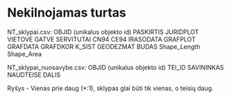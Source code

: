 # Nekilnojamas turtas

NT_sklypai.csv:
OBJID (unikalus objekto id)
PASKIRTIS
JURIDPLOT
VIETOVE
GATVE
SERVITUTAI
CN94
CE94
IRASODATA
GRAFPLOT
GRAFDATA
GRAFDKOR
K_SIST
GEODEZMAT
BUDAS
Shape_Length
Shape_Area

NT_sklypai_nuosavybe.csv:
OBJID (unikalus objekto id)
TEI_ID
SAVININKAS
NAUDTEISE
DALIS

Ryšys - Vienas prie daug (*:1), sklypas glai būti tik vienas, o teisių daug.
